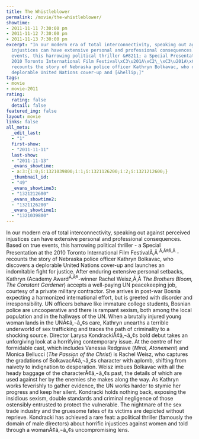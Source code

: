 ```yaml
---
title: The Whistleblower
permalink: /movie/the-whistleblower/
showtime:
- 2011-11-11 7:30:00 pm
- 2011-11-12 7:30:00 pm
- 2011-11-13 7:30:00 pm
excerpt: "In our modern era of total interconnectivity, speaking out against perceived
  injustices can have extensive personal and professional consequences. Based on true
  events, this harrowing political thriller &#8211; a Special Presentation at the
  2010 Toronto International Film Festival\xC3\u201A\xC2\_\xC3\u201A\xC2\xAE\xC3\u201A\xC2\_&#8211;
  recounts the story of Nebraska police officer Kathryn Bolkavac, who discovers a
  deplorable United Nations cover-up and [&hellip;]"
tags:
- movie
- movie-2011
rating:
  rating: false
  detail: false
featured_img: false
layout: movie
links: false
all_meta:
  _edit_last:
  - "1"
  first-show:
  - "2011-11-11"
  last-show:
  - "2011-11-13"
  _evans_showtime:
  - a:3:{i:0;i:1321039800;i:1;i:1321126200;i:2;i:1321212600;}
  _thumbnail_id:
  - "49"
  _evans_showtime3:
  - "1321212600"
  _evans_showtime2:
  - "1321126200"
  _evans_showtime1:
  - "1321039800"
---
```


In our modern era of total interconnectivity, speaking out against perceived injustices can have extensive personal and professional consequences. Based on true events, this harrowing political thriller - a Special Presentation at the 2010 Toronto International Film FestivalÃ‚Â <sup>Ã‚Â®Ã‚Â </sup>- recounts the story of Nebraska police officer Kathryn Bolkavac, who discovers a deplorable United Nations cover-up and launches an indomitable fight for justice. After enduring extensive personal setbacks, Kathryn (Academy Award<sup>Ã‚Â®</sup>-winner Rachel Weisz,Ã‚Â *The Brothers Bloom, The Constant Gardener*) accepts a well-paying UN peacekeeping job, courtesy of a private military contractor. She arrives in post-war Bosnia expecting a harmonized international effort, but is greeted with disorder and irresponsibility. UN officers behave like immature college students, Bosnian police are uncooperative and there is rampant sexism, both among the local population and in the hallways of the UN. When a brutally injured young woman lands in the UNÃ¢â‚¬â„¢s care, Kathryn unearths a terrible underworld of sex trafficking and traces the path of criminality to a shocking source. Director Larysa KondrackiÃ¢â‚¬â„¢s bold debut takes an unforgiving look at a horrifying contemporary issue. At the centre of her formidable cast, which includes Vanessa Redgrave (*Miral, Atonement*) and Monica Bellucci (*The Passion of the Christ*) is Rachel Weisz, who captures the gradations of BolkavacÃ¢â‚¬â„¢s character with aplomb, shifting from naivety to indignation to desperation. Weisz imbues Bolkavac with all the heady baggage of the characterÃ¢â‚¬â„¢s past, the details of which are used against her by the enemies she makes along the way. As Kathryn works feverishly to gather evidence, the UN works harder to stymie her progress and keep her silent. Kondracki holds nothing back, exposing the insidious sexism, double standards and criminal negligence of those ostensibly entrusted to protect the vulnerable. The nightmare of the sex trade industry and the gruesome fates of its victims are depicted without reprieve. Kondracki has achieved a rare feat: a political thriller (famously the domain of male directors) about horrific injustices against women and told through a womanÃ¢â‚¬â„¢s uncompromising lens.